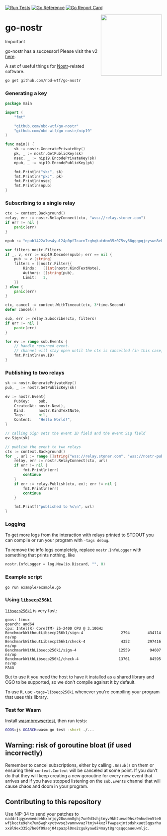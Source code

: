 [![Run Tests](https://github.com/nbd-wtf/go-nostr/actions/workflows/test.yml/badge.svg)](https://github.com/nbd-wtf/go-nostr/actions/workflows/test.yml)
[![Go Reference](https://pkg.go.dev/badge/github.com/nbd-wtf/go-nostr.svg)](https://pkg.go.dev/github.com/nbd-wtf/go-nostr)
[![Go Report Card](https://goreportcard.com/badge/github.com/nbd-wtf/go-nostr)](https://goreportcard.com/report/github.com/nbd-wtf/go-nostr)

<a href="https://nbd.wtf"><img align="right" height="196" src="https://user-images.githubusercontent.com/1653275/194609043-0add674b-dd40-41ed-986c-ab4a2e053092.png" /></a>

go-nostr
========

> [!IMPORTANT]
> go-nostr has a successor! Please visit the v2 [here](https://gitworkshop.dev/fiatjaf.com/nostrlib).

A set of useful things for [Nostr](https://github.com/nostr-protocol/nostr)-related software.

```bash
go get github.com/nbd-wtf/go-nostr
```

### Generating a key

``` go
package main

import (
    "fmt"

    "github.com/nbd-wtf/go-nostr"
    "github.com/nbd-wtf/go-nostr/nip19"
)

func main() {
    sk := nostr.GeneratePrivateKey()
    pk, _ := nostr.GetPublicKey(sk)
    nsec, _ := nip19.EncodePrivateKey(sk)
    npub, _ := nip19.EncodePublicKey(pk)

    fmt.Println("sk:", sk)
    fmt.Println("pk:", pk)
    fmt.Println(nsec)
    fmt.Println(npub)
}
```

### Subscribing to a single relay

``` go
ctx := context.Background()
relay, err := nostr.RelayConnect(ctx, "wss://relay.stoner.com")
if err != nil {
	panic(err)
}

npub := "npub1422a7ws4yul24p0pf7cacn7cghqkutdnm35z075vy68ggqpqjcyswn8ekc"

var filters nostr.Filters
if _, v, err := nip19.Decode(npub); err == nil {
	pub := v.(string)
	filters = []nostr.Filter{{
		Kinds:   []int{nostr.KindTextNote},
		Authors: []string{pub},
		Limit:   1,
	}}
} else {
	panic(err)
}

ctx, cancel := context.WithTimeout(ctx, 3*time.Second)
defer cancel()

sub, err := relay.Subscribe(ctx, filters)
if err != nil {
	panic(err)
}

for ev := range sub.Events {
	// handle returned event.
	// channel will stay open until the ctx is cancelled (in this case, context timeout)
	fmt.Println(ev.ID)
}
```

### Publishing to two relays

``` go
sk := nostr.GeneratePrivateKey()
pub, _ := nostr.GetPublicKey(sk)

ev := nostr.Event{
	PubKey:    pub,
	CreatedAt: nostr.Now(),
	Kind:      nostr.KindTextNote,
	Tags:      nil,
	Content:   "Hello World!",
}

// calling Sign sets the event ID field and the event Sig field
ev.Sign(sk)

// publish the event to two relays
ctx := context.Background()
for _, url := range []string{"wss://relay.stoner.com", "wss://nostr-pub.wellorder.net"} {
	relay, err := nostr.RelayConnect(ctx, url)
	if err != nil {
		fmt.Println(err)
		continue
	}
	if err := relay.Publish(ctx, ev); err != nil {
		fmt.Println(err)
		continue
	}

	fmt.Printf("published to %s\n", url)
}
```

### Logging

To get more logs from the interaction with relays printed to STDOUT you can compile or run your program with `-tags debug`.

To remove the info logs completely, replace `nostr.InfoLogger` with something that prints nothing, like

``` go
nostr.InfoLogger = log.New(io.Discard, "", 0)
```

### Example script

```
go run example/example.go
```

### Using [`libsecp256k1`](https://github.com/bitcoin-core/secp256k1)

[`libsecp256k1`](https://github.com/bitcoin-core/secp256k1) is very fast:

```
goos: linux
goarch: amd64
cpu: Intel(R) Core(TM) i5-2400 CPU @ 3.10GHz
BenchmarkWithoutLibsecp256k1/sign-4          	    2794	    434114 ns/op
BenchmarkWithoutLibsecp256k1/check-4         	    4352	    297416 ns/op
BenchmarkWithLibsecp256k1/sign-4             	   12559	     94607 ns/op
BenchmarkWithLibsecp256k1/check-4            	   13761	     84595 ns/op
PASS
```

But to use it you need the host to have it installed as a shared library and CGO to be supported, so we don't compile against it by default.

To use it, use `-tags=libsecp256k1` whenever you're compiling your program that uses this library.

### Test for Wasm

Install [wasmbrowsertest](https://github.com/agnivade/wasmbrowsertest), then run tests:

```sh
GOOS=js GOARCH=wasm go test -short ./...
```

## Warning: risk of goroutine bloat (if used incorrectly)

Remember to cancel subscriptions, either by calling `.Unsub()` on them or ensuring their `context.Context` will be canceled at some point.
If you don't do that they will keep creating a new goroutine for every new event that arrives and if you have stopped listening on the
`sub.Events` channel that will cause chaos and doom in your program.

## Contributing to this repository

Use NIP-34 to send your patches to `naddr1qqyxwmeddehhxarjqy28wumn8ghj7un9d3shjtnyv9kh2uewd9hsz9nhwden5te0wfjkccte9ehx7um5wghxyctwvsq3vamnwvaz7tmjv4kxz7fwwpexjmtpdshxuet5qgsrhuxx8l9ex335q7he0f09aej04zpazpl0ne2cgukyawd24mayt8grqsqqqaueuwmljc`.

